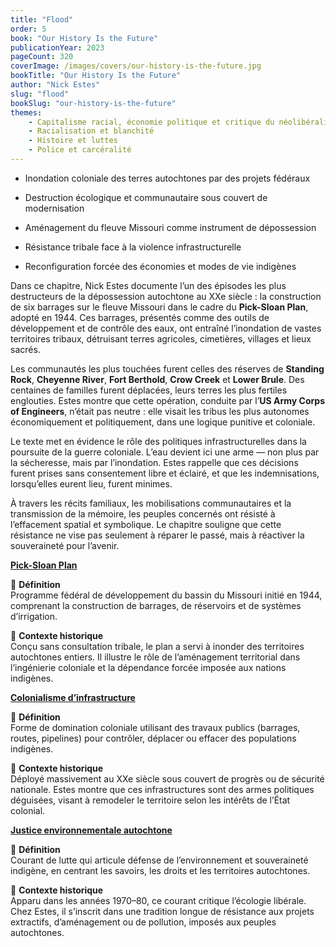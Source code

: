 ```yaml
---
title: "Flood"
order: 5
book: "Our History Is the Future"
publicationYear: 2023
pageCount: 320
coverImage: /images/covers/our-history-is-the-future.jpg
bookTitle: "Our History Is the Future"
author: "Nick Estes"
slug: "flood"
bookSlug: "our-history-is-the-future"
themes: 
    - Capitalisme racial, économie politique et critique du néolibéralisme
    - Racialisation et blanchité
    - Histoire et luttes
    - Police et carcéralité
---
```


<!--themes:start-->
- Inondation coloniale des terres autochtones par des projets fédéraux

- Destruction écologique et communautaire sous couvert de modernisation

- Aménagement du fleuve Missouri comme instrument de dépossession

- Résistance tribale face à la violence infrastructurelle

- Reconfiguration forcée des économies et modes de vie indigènes
<!--themes:end-->

<!--summary:start-->
Dans ce chapitre, Nick Estes documente l’un des épisodes les plus destructeurs de la dépossession autochtone au XXe siècle : la construction de six barrages sur le fleuve Missouri dans le cadre du **Pick-Sloan Plan**, adopté en 1944. Ces barrages, présentés comme des outils de développement et de contrôle des eaux, ont entraîné l’inondation de vastes territoires tribaux, détruisant terres agricoles, cimetières, villages et lieux sacrés.

Les communautés les plus touchées furent celles des réserves de **Standing Rock**, **Cheyenne River**, **Fort Berthold**, **Crow Creek** et **Lower Brule**. Des centaines de familles furent déplacées, leurs terres les plus fertiles englouties. Estes montre que cette opération, conduite par l’**US Army Corps of Engineers**, n’était pas neutre : elle visait les tribus les plus autonomes économiquement et politiquement, dans une logique punitive et coloniale.

Le texte met en évidence le rôle des politiques infrastructurelles dans la poursuite de la guerre coloniale. L’eau devient ici une arme — non plus par la sécheresse, mais par l’inondation. Estes rappelle que ces décisions furent prises sans consentement libre et éclairé, et que les indemnisations, lorsqu’elles eurent lieu, furent minimes.

À travers les récits familiaux, les mobilisations communautaires et la transmission de la mémoire, les peuples concernés ont résisté à l’effacement spatial et symbolique. Le chapitre souligne que cette résistance ne vise pas seulement à réparer le passé, mais à réactiver la souveraineté pour l’avenir.
<!--summary:end-->

<!--concepts:start-->
[**Pick-Sloan Plan**](/concepts/pick-sloan-plan)

🔹 **Définition**  
Programme fédéral de développement du bassin du Missouri initié en 1944, comprenant la construction de barrages, de réservoirs et de systèmes d’irrigation.

🔹 **Contexte historique**  
Conçu sans consultation tribale, le plan a servi à inonder des territoires autochtones entiers. Il illustre le rôle de l’aménagement territorial dans l’ingénierie coloniale et la dépendance forcée imposée aux nations indigènes.

[**Colonialisme d’infrastructure**](/concepts/colonialisme-infrastructure)

🔹 **Définition**  
Forme de domination coloniale utilisant des travaux publics (barrages, routes, pipelines) pour contrôler, déplacer ou effacer des populations indigènes.

🔹 **Contexte historique**  
Déployé massivement au XXe siècle sous couvert de progrès ou de sécurité nationale. Estes montre que ces infrastructures sont des armes politiques déguisées, visant à remodeler le territoire selon les intérêts de l’État colonial.

[**Justice environnementale autochtone**](/concepts/justice-environnementale-autochtone)

🔹 **Définition**  
Courant de lutte qui articule défense de l’environnement et souveraineté indigène, en centrant les savoirs, les droits et les territoires autochtones.

🔹 **Contexte historique**  
Apparu dans les années 1970–80, ce courant critique l’écologie libérale. Chez Estes, il s’inscrit dans une tradition longue de résistance aux projets extractifs, d’aménagement ou de pollution, imposés aux peuples autochtones.
<!--concepts:end-->
